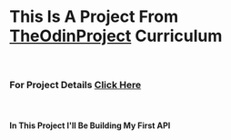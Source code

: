 <div>
<h1>This Is A Project From <a href="https://www.theodinproject.com/">TheOdinProject</a> Curriculum</h1><br>
<h3>For Project Details <a href="https://www.theodinproject.com/lessons/ruby-on-rails-kittens-api">Click Here</a></h3><br>
<h4>In This Project I'll Be Building My First API</h4>
</div>